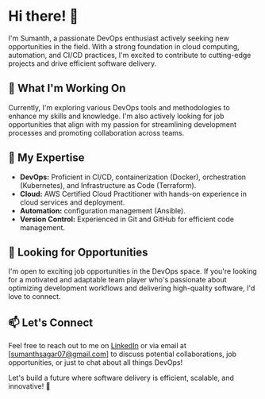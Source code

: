 # Hi there! 👋

I'm Sumanth, a passionate DevOps enthusiast actively seeking new opportunities in the field. With a strong foundation in cloud computing, automation, and CI/CD practices, I'm excited to contribute to cutting-edge projects and drive efficient software delivery.

## 🔭 What I'm Working On

Currently, I'm exploring various DevOps tools and methodologies to enhance my skills and knowledge. I'm also actively looking for job opportunities that align with my passion for streamlining development processes and promoting collaboration across teams.

## 🌱 My Expertise

- **DevOps:** Proficient in CI/CD, containerization (Docker), orchestration (Kubernetes), and Infrastructure as Code (Terraform).
- **Cloud:** AWS Certified Cloud Practitioner with hands-on experience in cloud services and deployment.
- **Automation:** configuration management (Ansible).
- **Version Control:** Experienced in Git and GitHub for efficient code management.

## 💼 Looking for Opportunities

I'm open to exciting job opportunities in the DevOps space. If you're looking for a motivated and adaptable team player who's passionate about optimizing development workflows and delivering high-quality software, I'd love to connect.

## 📫 Let's Connect

Feel free to reach out to me on [LinkedIn](https://www.linkedin.com/in/sumanth1996) or via email at [sumanthsagar07@gmail.com] to discuss potential collaborations, job opportunities, or just to chat about all things DevOps!

Let's build a future where software delivery is efficient, scalable, and innovative! 🚀


<!---
sumanthgitty/sumanthgitty is a ✨ special ✨ repository because its `README.md` (this file) appears on your GitHub profile.
You can click the Preview link to take a look at your changes.
--->
